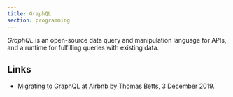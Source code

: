 ```yaml
---
title: GraphQL
section: programming
---
```


<dfn>GraphQL</dfn> is an open-source data query and manipulation language for APIs, and a runtime for fulfilling queries with existing data.

## Links

-   [Migrating to GraphQL at Airbnb](https://www.infoq.com/news/2019/12/airbnb-graphql-migration/) by Thomas Betts, 3 December 2019.
